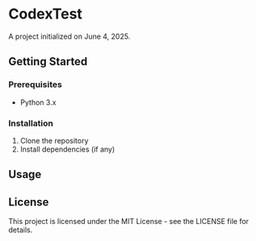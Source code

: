 # CodexTest

A project initialized on June 4, 2025.

## Getting Started

### Prerequisites
- Python 3.x

### Installation
1. Clone the repository
2. Install dependencies (if any)

## Usage

## License
This project is licensed under the MIT License - see the LICENSE file for details.
